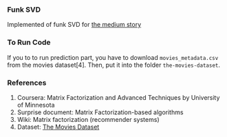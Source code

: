 ### Funk SVD

Implemented of funk SVD for [the medium story](https://medium.com/p/f90f98b9831b/edit)

### To Run Code

If you to to run prediction part, you have to download `movies_metadata.csv` from the movies dataset\[4\]. Then, put it into the folder `the-movies-dataset`.

### References

1. Coursera: Matrix Factorization and Advanced Techniques by University of Minnesota
2. Surprise document: Matrix Factorization-based algorithms
3. Wiki: Matrix factorization (recommender systems)
4. Dataset: [The Movies Dataset](https://www.kaggle.com/rounakbanik/the-movies-dataset)
    
